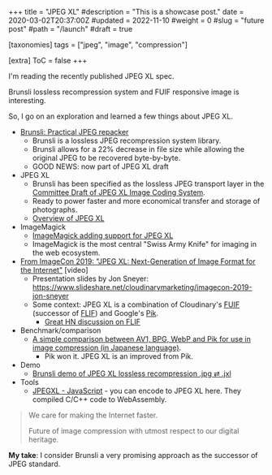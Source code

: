+++
title = "JPEG XL"
#description = "This is a showcase post."
date = 2020-03-02T20:37:00Z
#updated = 2022-11-10
#weight = 0
#slug = "future post"
#path = "/launch"
#draft = true

[taxonomies]
tags = ["jpeg", "image", "compression"]

[extra]
ToC = false
+++

I'm reading the recently published JPEG XL spec.

Brunsli lossless recompression system and FUIF responsive image is interesting.

So, I go on an exploration and learned a few things about JPEG XL.

- [Brunsli: Practical JPEG repacker](https://github.com/google/brunsli)
  - Brunsli is a lossless JPEG recompression system library.
  - Brunsli allows for a 22% decrease in file size while allowing the original JPEG to be recovered byte-by-byte.
  - GOOD NEWS: now part of JPEG XL draft
- JPEG XL
  - Brunsli has been specified as the lossless JPEG transport layer in the [Committee Draft of JPEG XL Image Coding System](https://arxiv.org/abs/1908.03565).
  - Ready to power faster and more economical transfer and storage of photographs.
  - [Overview of JPEG XL](https://jpeg.org/jpegxl/)
- ImageMagick
  - [ImageMagick adding support for JPEG XL](https://www.imagemagick.org/discourse-server/viewtopic.php?t=36828)
  - ImageMagick is the most central "Swiss Army Knife" for imaging in the web ecosystem.
- [From ImageCon 2019: "JPEG XL: Next-Generation of Image Format for the Internet"](https://www.youtube.com/watch?v=RYJf7kelYQQ) [video]
  - Presentation slides by Jon Sneyer: https://www.slideshare.net/cloudinarymarketing/imagecon-2019-jon-sneyer
  - Some context: JPEG XL is a combination of Cloudinary's [FUIF](https://cloudinary.com/blog/introducing_fuif_responsive_images_by_design) (successor of [FLIF](http://flif.info/)) and Google's [Pik](https://github.com/google/pik).
    - [Great HN discussion on FLIF](https://news.ycombinator.com/item?id=22262422)
- Benchmark/comparison
  - [A simple comparison between AV1, BPG, WebP and Pik for use in image compression (in Japanese language)](https://qiita.com/fg11894).
    - Pik won it. JPEG XL is an improved from Pik.
- Demo
  - [Brunsli demo of JPEG XL lossless recompression .jpg ⇄ .jxl](https://google.github.io/brunsli/)
- Tools
  - [JPEGXL - JavaScript](http://libwebpjs.appspot.com/jpegxl/) - you can encode to JPEG XL here. They compiled C/C++ code to WebAssembly.

> We care for making the Internet faster.
>
> Future of image compression with utmost respect to our digital heritage.

**My take**: I consider Brunsli a very promising approach as the successor of JPEG standard.
